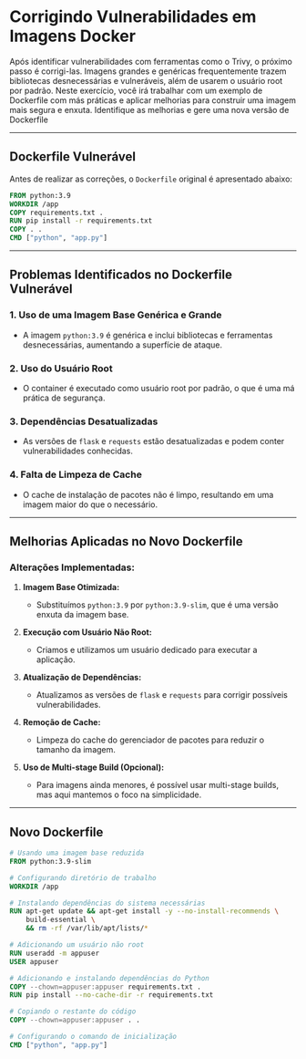 # Corrigindo Vulnerabilidades em Imagens Docker

Após identificar vulnerabilidades com ferramentas como o Trivy, o próximo passo é
corrigi-las. Imagens grandes e genéricas frequentemente trazem bibliotecas
desnecessárias e vulneráveis, além de usarem o usuário root por padrão. Neste
exercício, você irá trabalhar com um exemplo de Dockerfile com más práticas e
aplicar melhorias para construir uma imagem mais segura e enxuta. Identifique as
melhorias e gere uma nova versão de Dockerfile

---
 
## Dockerfile Vulnerável

Antes de realizar as correções, o `Dockerfile` original é apresentado abaixo:

````dockerfile name=Dockerfile
FROM python:3.9
WORKDIR /app
COPY requirements.txt .
RUN pip install -r requirements.txt
COPY . .
CMD ["python", "app.py"]
````
---

## Problemas Identificados no Dockerfile Vulnerável

### 1. Uso de uma Imagem Base Genérica e Grande
- A imagem `python:3.9` é genérica e inclui bibliotecas e ferramentas desnecessárias, aumentando a superfície de ataque.

### 2. Uso do Usuário Root
- O container é executado como usuário root por padrão, o que é uma má prática de segurança.

### 3. Dependências Desatualizadas
- As versões de `flask` e `requests` estão desatualizadas e podem conter vulnerabilidades conhecidas.

### 4. Falta de Limpeza de Cache
- O cache de instalação de pacotes não é limpo, resultando em uma imagem maior do que o necessário.

---

## Melhorias Aplicadas no Novo Dockerfile

### Alterações Implementadas:
1. **Imagem Base Otimizada:**
   - Substituímos `python:3.9` por `python:3.9-slim`, que é uma versão enxuta da imagem base.

2. **Execução com Usuário Não Root:**
   - Criamos e utilizamos um usuário dedicado para executar a aplicação.

3. **Atualização de Dependências:**
   - Atualizamos as versões de `flask` e `requests` para corrigir possíveis vulnerabilidades.

4. **Remoção de Cache:**
   - Limpeza do cache do gerenciador de pacotes para reduzir o tamanho da imagem.

5. **Uso de Multi-stage Build (Opcional):**
   - Para imagens ainda menores, é possível usar multi-stage builds, mas aqui mantemos o foco na simplicidade.

---

## Novo Dockerfile

````dockerfile name=Dockerfile
# Usando uma imagem base reduzida
FROM python:3.9-slim

# Configurando diretório de trabalho
WORKDIR /app

# Instalando dependências do sistema necessárias
RUN apt-get update && apt-get install -y --no-install-recommends \
    build-essential \
    && rm -rf /var/lib/apt/lists/*

# Adicionando um usuário não root
RUN useradd -m appuser
USER appuser

# Adicionando e instalando dependências do Python
COPY --chown=appuser:appuser requirements.txt .
RUN pip install --no-cache-dir -r requirements.txt

# Copiando o restante do código
COPY --chown=appuser:appuser . .

# Configurando o comando de inicialização
CMD ["python", "app.py"]
